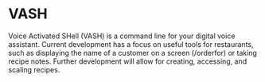 # VASH

Voice Activated SHell (VASH) is a command line for your digital voice assistant. Current development has a focus on useful tools for restaurants, such as displaying the name
of a customer on a screen (/orderfor) or taking recipe notes. Further development will allow for creating, accessing, and scaling recipes. 

